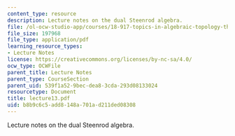 ```yaml
---
content_type: resource
description: Lecture notes on the dual Steenrod algebra.
file: /ol-ocw-studio-app/courses/18-917-topics-in-algebraic-topology-the-sullivan-conjecture-fall-2007/b8b9c6c5add8148a701ad211ded08308_lecture13.pdf
file_size: 197968
file_type: application/pdf
learning_resource_types:
- Lecture Notes
license: https://creativecommons.org/licenses/by-nc-sa/4.0/
ocw_type: OCWFile
parent_title: Lecture Notes
parent_type: CourseSection
parent_uid: 539f1a52-9bec-dea8-3cda-293d08133024
resourcetype: Document
title: lecture13.pdf
uid: b8b9c6c5-add8-148a-701a-d211ded08308
---
```

Lecture notes on the dual Steenrod algebra.